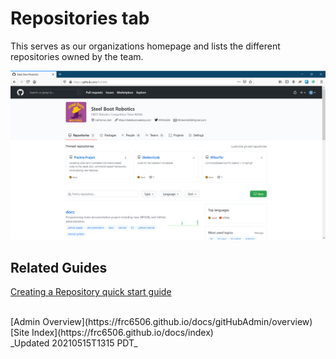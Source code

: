 # Repositories tab

This serves as our organizations homepage and lists the different repositories owned by the team.

![Organization Repositories tab](gitHubOrgHomePage.png)

## Related Guides

[Creating a Repository quick start guide](quickGuides/repositoryQuickSetup)

<br>
[Admin Overview](https://frc6506.github.io/docs/gitHubAdmin/overview)
[Site Index](https://frc6506.github.io/docs/index)
<br>
_Updated 20210515T1315 PDT_
